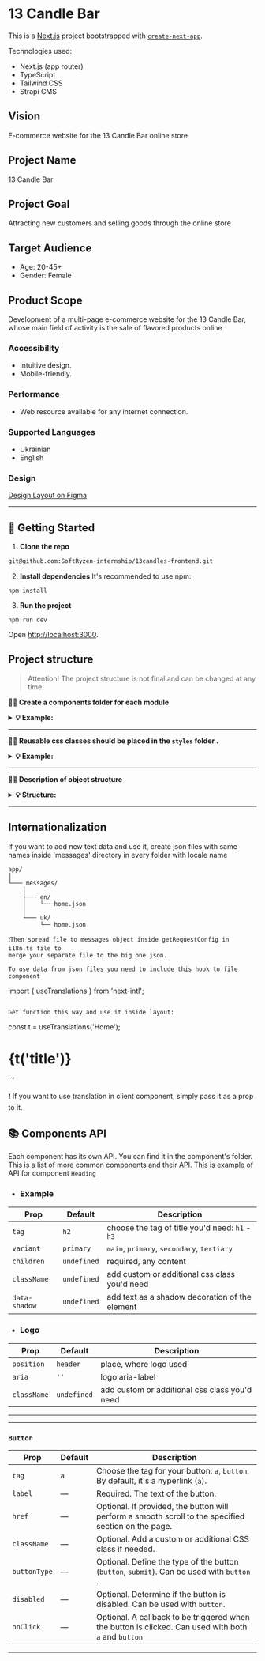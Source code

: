 # 13 Candle Bar

This is a [Next.js](https://nextjs.org/) project bootstrapped with
[`create-next-app`](https://github.com/vercel/next.js/tree/canary/packages/create-next-app).

Technologies used:

- Next.js (app router)
- TypeScript
- Tailwind CSS
- Strapi CMS

## Vision

E-commerce website for the 13 Candle Bar online store

## Project Name

13 Candle Bar

## Project Goal

Attracting new customers and selling goods through the online store

## Target Audience

- Age: 20-45+
- Gender: Female

## Product Scope

Development of a multi-page e-commerce website for the 13 Candle Bar, whose main
field of activity is the sale of flavored products online

### Accessibility

- Intuitive design.
- Mobile-friendly.

### Performance

- Web resource available for any internet connection.

### Supported Languages

- Ukrainian
- English

### Design

[Design Layout on Figma](https://www.figma.com/file/8TJ2ei6yVHA8S8vciTGkmm/13-Candles?node-id=246%3A3772&mode=dev)

---

## 🥁 Getting Started

1. **Clone the repo**

```bash
git@github.com:SoftRyzen-internship/13candles-frontend.git

```

2. **Install dependencies** It's recommended to use npm:

```
npm install
```

3. **Run the project**

```
npm run dev
```

Open [http://localhost:3000](http://localhost:3000).

## Project structure

> Attention! The project structure is not final and can be changed at any time.

**💁‍♀️ Create a components folder for each module**

<details>

<summary><b>💡 Example:</b></summary>

<br/>

```
# ✅ Good

├── layout
    ├── Header
        ├── index.ts
        ├── Header.tsx
    ├── Footer
        ├── index.ts
        ├── Footer.tsx
```

</details>

---

**💁‍♀️ Reusable css classes should be placed in the `styles` folder .**

<details>

<summary><b>💡 Example:</b></summary>

<br/>

```css
/*globals.css */

@layer components {
  .your-class {
    @apply ...;
  }
}
```

</details>

---

**💁‍♀️ Description of object structure**

<details>

<summary><b>💡 Structure: </b></summary>

<br/>

```

|-- components -> folder with pages
  | -- NamePage -> folder with components
    |-- NameComponent -> folders for each component
      |-- NameComponent.tsx -> main component
      |-- NameComponent.module.css -> css styles for component
      |-- index.ts -> file for re-export
      |-- type.ts -> file for type and interface

 |-- components/ui -> folder with reusable components
  |-- NameComponent -> folders for each component
    |-- NameComponent.tsx -> main component
    |-- NameComponent.module.css -> css styles for component
    |-- index.ts -> file for re-export
    |-- type.ts -> file for type and interface

|-- views -> folder with pages
  |--NamePage -> folder with page sections

|-- layout -> components that are used as a main template
|-- app -> pages and routing
|-- public -> static files
|-- styles -> global styles

<!-- You can create these folders already in work -->
|-- data -> data for the project ( from graphql, json, etc.)
|-- hooks -> custom users hooks
|-- utils -> helpers, functions, etc.
```

</details>

---

## Internationalization

If you want to add new text data and use it, create json files with same names
inside 'messages' directory in every folder with locale name

```plaintext
app/
│
└─── messages/
    │
    ├─── en/
    │    └── home.json
    │
    └─── uk/
         └── home.json

❗️Then spread file to messages object inside getRequestConfig in i18n.ts file to
merge your separate file to the big one json.

To use data from json files you need to include this hook to file component

```

import { useTranslations } from 'next-intl';

```

Get function this way and use it inside layout:

```

const t = useTranslations('Home');

<h1>{t('title')}</h1>
```

❗️ If you want to use translation in client component, simply pass it as a prop
to it.

## 📚 Components API

Each component has its own API. You can find it in the component's folder. This
is a list of more common components and their API. This is example of API for
component `Heading`

- ### Example

| Prop          | Default     | Description                                     |
| ------------- | ----------- | ----------------------------------------------- |
| `tag`         | `h2`        | choose the tag of title you'd need: `h1` - `h3` |
| `variant`     | `primary`   | `main`, `primary`, `secondary`, `tertiary`      |
| `children`    | `undefined` | required, any content                           |
| `className`   | `undefined` | add custom or additional css class you'd need   |
| `data-shadow` | `undefined` | add text as a shadow decoration of the element  |

- ### Logo

| Prop        | Default     | Description                                   |
| ----------- | ----------- | --------------------------------------------- |
| `position`  | `header`    | place, where logo used                        |
| `aria`      | `''`        | logo aria-label                               |
| `className` | `undefined` | add custom or additional css class you'd need |

---

---

### `Button`

| Prop         | Default | Description                                                                                          |
| ------------ | ------- | ---------------------------------------------------------------------------------------------------- |
| `tag`        | `a`     | Choose the tag for your button: `a`, `button`. By default, it's a hyperlink (`a`).                   |
| `label`      | —       | Required. The text of the button.                                                                    |
| `href`       | —       | Optional. If provided, the button will perform a smooth scroll to the specified section on the page. |
| `className`  | —       | Optional. Add a custom or additional CSS class if needed.                                            |
| `buttonType` | —       | Optional. Define the type of the button (`button`, `submit`). Can be used with `button` .            |
| `disabled`   | —       | Optional. Determine if the button is disabled. Can be used with `button`.                            |
| `onClick`    | —       | Optional. A callback to be triggered when the button is clicked. Can used with both `a` and `button` |

---
